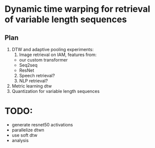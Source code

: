# Dynamic time warping for retrieval of variable length sequences

## Plan
1. DTW and adaptive pooling experiments:
   1. Image retrieval on IAM, features from:
   - our custom transformer
   - Seq2seq
   - ResNet
   2. Speech retrieval?
   3. NLP retrieval?
2. Metric learning dtw
3. Quantization for variable length sequences

# TODO:
- generate resnet50 activations
- parallelize dtwn
- use soft dtw
- analysis